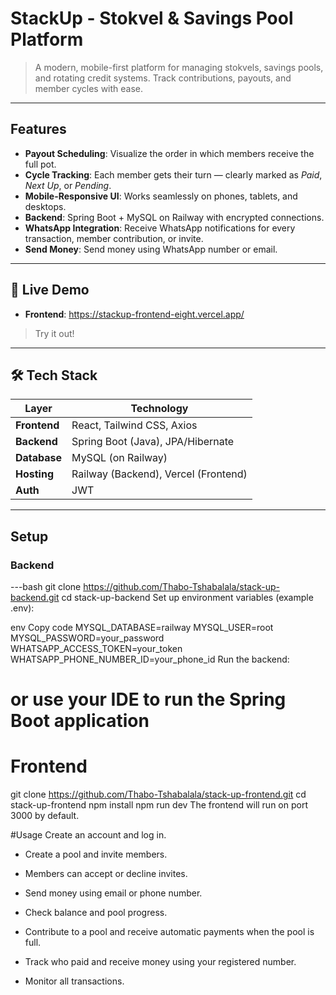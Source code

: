 # StackUp - Stokvel & Savings Pool Platform

> A modern, mobile-first platform for managing stokvels, savings pools, and rotating credit systems. Track contributions, payouts, and member cycles with ease.

---

## Features

- **Payout Scheduling**: Visualize the order in which members receive the full pot.  
- **Cycle Tracking**: Each member gets their turn — clearly marked as *Paid*, *Next Up*, or *Pending*.  
- **Mobile-Responsive UI**: Works seamlessly on phones, tablets, and desktops.  
- **Backend**: Spring Boot + MySQL on Railway with encrypted connections.  
- **WhatsApp Integration**: Receive WhatsApp notifications for every transaction, member contribution, or invite.  
- **Send Money**: Send money using WhatsApp number or email.

---

## 🚀 Live Demo

- **Frontend**: https://stackup-frontend-eight.vercel.app/

> Try it out!

---

## 🛠️ Tech Stack

| Layer       | Technology                              |
|------------|----------------------------------------|
| **Frontend** | React, Tailwind CSS, Axios              |
| **Backend**  | Spring Boot (Java), JPA/Hibernate      |
| **Database** | MySQL (on Railway)                     |
| **Hosting**  | Railway (Backend), Vercel (Frontend)   |
| **Auth**     | JWT                                    |

---

## Setup

### Backend

---bash
git clone https://github.com/Thabo-Tshabalala/stack-up-backend.git
cd stack-up-backend
Set up environment variables (example .env):

env
Copy code
MYSQL_DATABASE=railway
MYSQL_USER=root
MYSQL_PASSWORD=your_password
WHATSAPP_ACCESS_TOKEN=your_token
WHATSAPP_PHONE_NUMBER_ID=your_phone_id
Run the backend:


# or use your IDE to run the Spring Boot application

# Frontend

git clone https://github.com/Thabo-Tshabalala/stack-up-frontend.git
cd stack-up-frontend
npm install
npm run dev
The frontend will run on port 3000 by default.

#Usage
Create an account and log in.

- Create a pool and invite members.

- Members can accept or decline invites.

- Send money using email or phone number.

- Check balance and pool progress.

- Contribute to a pool and receive automatic payments when the pool is full.

- Track who paid and receive money using your registered number.

- Monitor all transactions.
